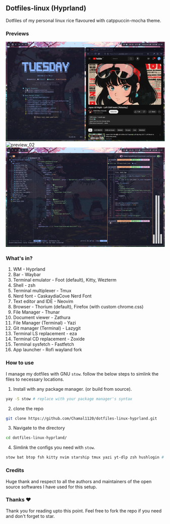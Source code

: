 ## Dotfiles-linux (Hyprland)

Dotfiles of my personal linux rice flavoured with catppuccin-mocha theme.

### Previews
![preview_01](previews/2024-08-13T17:20:36,928349926+05:30.png)
![preview_02](previews/2024-08-13T17:19:24,575088456+05:30.png)
![preview_02](previews/2024-08-13T17:27:24,278130750+05:30.png)

### What's in?

01. WM - Hyprland
02. Bar - Waybar
03. Terminal emulator - Foot (default), Kitty, Wezterm
04. Shell - zsh
05. Terminal multiplexer - Tmux
06. Nerd font - CaskaydiaCove Nerd Font
07. Text editor and IDE - Neovim
08. Browser - Thorium (default), Firefox (with custom chrome.css)
09. File Manager - Thunar
10. Document viewer - Zathura
11. File Manager (Terminal) - Yazi
12. Git manager (Terminal) - Lazygit
13. Terminal LS replacement - eza
14. Terminal CD replacement - Zoxide
15. Terminal sysfetch - Fastfetch
16. App launcher - Rofi wayland fork

### How to use
I manage my dotfiles with GNU `stow`. follow the below steps to simlink the files to necessary locations.

1. Install with any package manager. (or build from source).

```bash
yay -S stow # replace with your package manager's syntax
```

2. clone the repo

```bash
git clone https://github.com/Chamal1120/dotfiles-linux-hyprland.git
```
3. Navigate to the directory

```bash
cd dotfiles-linux-hyprland/
```

4. Simlink the configs you need with `stow`.

```bash
stow bat btop fsh kitty nvim starship tmux yazi yt-dlp zsh hushlogin # A combined command should look like this
```

### Credits
Huge thank and respect to all the authors and maintainers of the open source softwares I have used for this setup.

### Thanks ❤️
Thank you for reading upto this point. Feel free to fork the repo if you need and don't forget to star.
